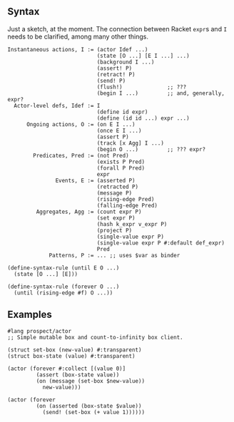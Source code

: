 ## Syntax

Just a sketch, at the moment. The connection between Racket `expr`s
and `I` needs to be clarified, among many other things.

	Instantaneous actions, I := (actor Idef ...)
							    (state [O ...] [E I ...] ...)
								(background I ...)
								(assert! P)
								(retract! P)
								(send! P)
								(flush!)              ;; ???
								(begin I ...)         ;; and, generally, expr?
	  Actor-level defs, Idef := I
								(define id expr)
								(define (id id ...) expr ...)
		  Ongoing actions, O := (on E I ...)
								(once E I ...)
								(assert P)
								(track [x Agg] I ...)
								(begin O ...)         ;; ??? expr?
			Predicates, Pred := (not Pred)
								(exists P Pred)
								(forall P Pred)
								expr
				   Events, E := (asserted P)
								(retracted P)
								(message P)
								(rising-edge Pred)
								(falling-edge Pred)
             Aggregates, Agg := (count expr P)
			                    (set expr P)
								(hash k_expr v_expr P)
								(project P)
								(single-value expr P)
								(single-value expr P #:default def_expr)
								Pred
                 Patterns, P := ... ;; uses $var as binder

	(define-syntax-rule (until E O ...)
	  (state [O ...] [E]))

    (define-syntax-rule (forever O ...)
	  (until (rising-edge #f) O ...))

## Examples

```racket
#lang prospect/actor
;; Simple mutable box and count-to-infinity box client.

(struct set-box (new-value) #:transparent)
(struct box-state (value) #:transparent)

(actor (forever #:collect [(value 0)]
         (assert (box-state value))
         (on (message (set-box $new-value))
           new-value)))

(actor (forever
         (on (asserted (box-state $value))
           (send! (set-box (+ value 1))))))
```
